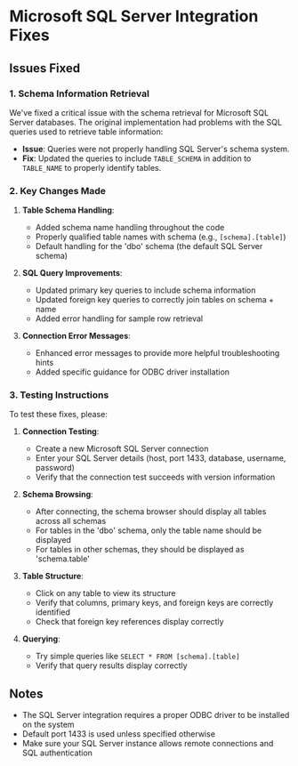 # Microsoft SQL Server Integration Fixes

## Issues Fixed

### 1. Schema Information Retrieval

We've fixed a critical issue with the schema retrieval for Microsoft SQL Server databases. The original implementation had problems with the SQL queries used to retrieve table information:

- **Issue**: Queries were not properly handling SQL Server's schema system.
- **Fix**: Updated the queries to include `TABLE_SCHEMA` in addition to `TABLE_NAME` to properly identify tables.

### 2. Key Changes Made

1. **Table Schema Handling**:
   - Added schema name handling throughout the code
   - Properly qualified table names with schema (e.g., `[schema].[table]`)
   - Default handling for the 'dbo' schema (the default SQL Server schema)

2. **SQL Query Improvements**:
   - Updated primary key queries to include schema information
   - Updated foreign key queries to correctly join tables on schema + name
   - Added error handling for sample row retrieval

3. **Connection Error Messages**:
   - Enhanced error messages to provide more helpful troubleshooting hints
   - Added specific guidance for ODBC driver installation

### 3. Testing Instructions

To test these fixes, please:

1. **Connection Testing**:
   - Create a new Microsoft SQL Server connection
   - Enter your SQL Server details (host, port 1433, database, username, password)
   - Verify that the connection test succeeds with version information

2. **Schema Browsing**:
   - After connecting, the schema browser should display all tables across all schemas
   - For tables in the 'dbo' schema, only the table name should be displayed
   - For tables in other schemas, they should be displayed as 'schema.table'

3. **Table Structure**:
   - Click on any table to view its structure
   - Verify that columns, primary keys, and foreign keys are correctly identified
   - Check that foreign key references display correctly

4. **Querying**:
   - Try simple queries like `SELECT * FROM [schema].[table]`
   - Verify that query results display correctly

## Notes

- The SQL Server integration requires a proper ODBC driver to be installed on the system
- Default port 1433 is used unless specified otherwise
- Make sure your SQL Server instance allows remote connections and SQL authentication
